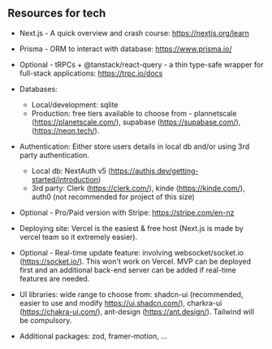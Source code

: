 ## Resources for tech
  - Next.js - A quick overview and crash course: https://nextjs.org/learn

  - Prisma - ORM to interact with database: https://www.prisma.io/

  - Optional - tRPCs + @tanstack/react-query - a thin type-safe wrapper for full-stack applications: https://trpc.io/docs

  - Databases: 
    + Local/development: sqlite
    + Production: free tiers available to choose from - plannetscale (https://planetscale.com/), supabase (https://supabase.com/), (https://neon.tech/).

  - Authentication: Either store users details in local db and/or using 3rd party authentication.
    + Local db: NextAuth v5 (https://authjs.dev/getting-started/introduction)
    + 3rd party: Clerk (https://clerk.com/), kinde (https://kinde.com/), auth0 (not recommended for project of this size)
  
  - Optional - Pro/Paid version with Stripe: https://stripe.com/en-nz

  - Deploying site: Vercel is the easiest & free host (Next.js is made by vercel team so it extremely easier). 

  - Optional - Real-time update feature: involving websocket/socket.io (https://socket.io/). This won't work on Vercel. MVP can be deployed first and an additional back-end server can be added if real-time features are needed.

  - UI libraries: wide range to choose from: shadcn-ui (recommended, easier to use and modify https://ui.shadcn.com/), charkra-ui (https://chakra-ui.com/), ant-design (https://ant.design/). Tailwind will be compulsory.

  - Additional packages: zod, framer-motion, ...

